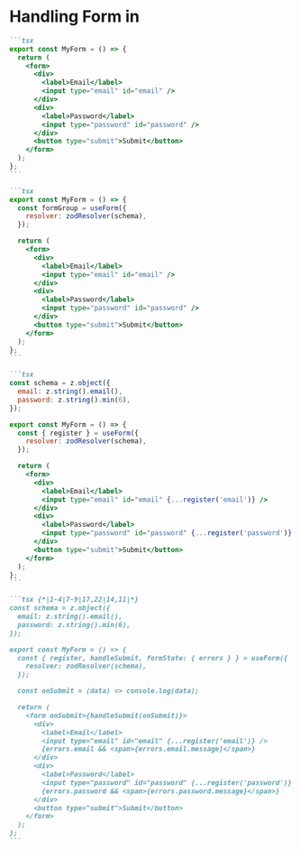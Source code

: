 # Handling Form in <React />

````md magic-move {class:'!children:overflow-x-hidden !children:overflow-y-auto !children:max-h-[450px]'}
```tsx
export const MyForm = () => {
  return (
    <form>
      <div>
        <label>Email</label>
        <input type="email" id="email" />
      </div>
      <div>
        <label>Password</label>
        <input type="password" id="password" />
      </div>
      <button type="submit">Submit</button>
    </form>
  );
};
```

```tsx
export const MyForm = () => {
  const formGroup = useForm({
    resolver: zodResolver(schema),
  });

  return (
    <form>
      <div>
        <label>Email</label>
        <input type="email" id="email" />
      </div>
      <div>
        <label>Password</label>
        <input type="password" id="password" />
      </div>
      <button type="submit">Submit</button>
    </form>
  );
};
```

```tsx
const schema = z.object({
  email: z.string().email(),
  password: z.string().min(6),
});

export const MyForm = () => {
  const { register } = useForm({
    resolver: zodResolver(schema),
  });

  return (
    <form>
      <div>
        <label>Email</label>
        <input type="email" id="email" {...register('email')} />
      </div>
      <div>
        <label>Password</label>
        <input type="password" id="password" {...register('password')} />
      </div>
      <button type="submit">Submit</button>
    </form>
  );
};
```

```tsx {*|1-4|7-9|17,22|14,11|*}
const schema = z.object({
  email: z.string().email(),
  password: z.string().min(6),
});

export const MyForm = () => {
  const { register, handleSubmit, formState: { errors } } = useForm({
    resolver: zodResolver(schema),
  });

  const onSubmit = (data) => console.log(data);

  return (
    <form onSubmit={handleSubmit(onSubmit)}>
      <div>
        <label>Email</label>
        <input type="email" id="email" {...register('email')} />
        {errors.email && <span>{errors.email.message}</span>}
      </div>
      <div>
        <label>Password</label>
        <input type="password" id="password" {...register('password')} />
        {errors.password && <span>{errors.password.message}</span>}
      </div>
      <button type="submit">Submit</button>
    </form>
  );
};
```
````